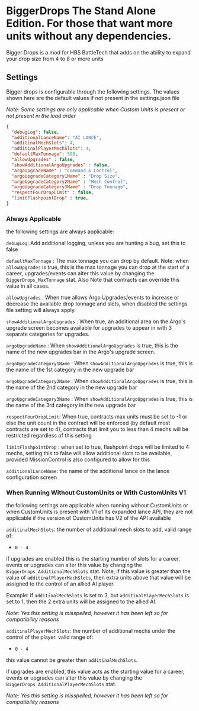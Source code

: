 # BiggerDrops The Stand Alone Edition. For those that want more units without any dependencies. 

Bigger Drops is a mod for HBS BattleTech that adds on the ability to expand your drop size from 4 to 8 or more units

## Settings
Bigger drops is configurable through the following settings. The values shown here are the default values if not present in the settings.json file

*Note: Some settings are only applicable when Custom Units is present or not present in the load order*


```json
{
  "debugLog": false, 
  "additionalLanceName": "AI LANCE",
  "additinalMechSlots": 4,
  "additinalPlayerMechSlots": 4,
  "defaultMaxTonnage": 500,
  "allowUpgrades" : false,
  "showAdditionalArgoUpgrades" : false,
  "argoUpgradeName" : "Command & Control",
  "argoUpgradeCategory1Name" : "Drop Size", 
  "argoUpgradeCategory2Name" : "Mech Control", 
  "argoUpgradeCategory3Name" : "Drop Tonnage",
  "respectFourDropLimit" : false,
  "limitFlashpointDrop" : true,
}
```

### Always Applicable
the following settings are always applicable:

`debugLog`: Add additional logging, unless you are hunting a bug, set this to false

`defaultMaxTonnage` : The max tonnage you can drop by default. Note: when `allowUpgrades` is true, this is the max tonnage you can drop at the start of a career, 
upgrades/events can alter this value by changing the `BiggerDrops_MaxTonnage` stat. Also Note that contracts can override this value in all cases.

`allowUpgrades` : When true allows Argo Upgrades/events to increase or decrease the available drop tonnage and slots, when disabled the settings file setting will always apply.

`showAdditionalArgoUpgrades` : When true, an additional area on the Argo's upgrade screen becomes available for upgrades to appear in with 3 separate categories for upgrades.

`argoUpgradeName` :  When `showAdditionalArgoUpgrades` is true, this is the name of the new upgrades bar in the Argo's upgrade screen.

`argoUpgradeCategory1Name` : When `showAdditionalArgoUpgrades` is true, this is the name of the 1st category in the new upgrade bar

`argoUpgradeCategory2Name` : When `showAdditionalArgoUpgrades` is true, this is the name of the 2nd category in the new upgrade bar

`argoUpgradeCategory3Name` : When `showAdditionalArgoUpgrades` is true, this is the name of the 3rd category in the new upgrade bar

`respectFourDropLimit`: When true, contracts max units must be set to -1 or else the unit count in the contract will be enforced (by default most contracts are set to 4),
contracts that limit you to less than 4 mechs will be restricted regardless of this setting

`limitFlashpointDrop` : when set to true, flashpoint drops will be limited to 4 mechs, setting this to false will allow additional slots to be available, 
provided MissionControl is also configured to allow for this

`additionalLanceName`: the name of the additional lance on the lance configuration screen

### When Running Without CustomUnits or With CustomUnits V1

the following settings are applicable when running without CustomUnits or when CustomUnits is present with V1 of its expanded lance API,
they are not applicable if the version of CustomUnits has V2 of the API available 

`additinalMechSlots`: the number of additional mech slots to add, valid range of:
- `0 - 4`

if upgrades are enabled this is the starting number of slots for a career, events or upgrades can alter this value by changing the `BiggerDrops_AdditionalMechSlots` stat.
Note, if this value is greater than the value of `additinalPlayerMechSlots`, then extra units above that value will be assigned to the control of an allied AI player. 

Example: if `additinalMechSlots` is set to 3, but `additinalPlayerMechSlots` is set to 1, then the 2 extra units will be assigned to the allied AI.

*Note: Yes this setting is misspelled, however it has been left so for compatibility reasons*

`additinalPlayerMechSlots`: the number of additional mechs under the control of the player. valid range of:
- `0 - 4`

this value cannot be greater then `additinalMechSlots`.

if upgrades are enabled, this value acts as the starting value for a career, events or upgrades can alter this value by changing the `BiggerDrops_AdditionalPlayerMechSlots` stat.

*Note: Yes this setting is misspelled, however it has been left so for compatibility reasons*
